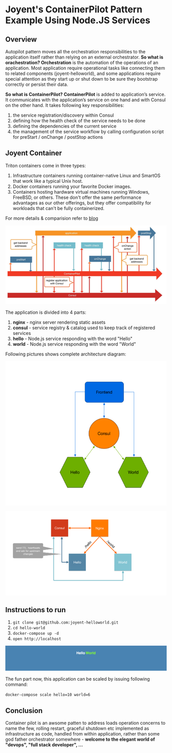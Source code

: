 # Joyent's ContainerPilot Pattern Example Using Node.JS Services

## Overview

Autopilot pattern moves all the orchestration responsibilities to the application itself rather than relying on an external orchestrator. **So what is orachestration? Orchestration** is the automation of the operations of an application. Most application require operational tasks like connecting them to related components (joyent-helloworld), and some applications require special attention as they start up or shut down to be sure they bootstrap correctly or persist their data.

**So what is ContainerPilot? ContainerPilot** is added to application’s service. It communicates with the application’s service on one hand and with Consul on the other hand. It takes following key responsibilities:
1. the service registration/discovery within Consul
2. defining how the health check of the service needs to be done
3. defining the dependencies of the current service
4. the management of the service workflow by calling configuration script for preStart / onChange / postStop actions

## Joyent Container

Triton containers come in three types:

1. Infrastructure containers running container-native Linux and SmartOS that work like a typical Unix host.
2. Docker containers running your favorite Docker images.
3. Containers hosting hardware virtual machines running Windows, FreeBSD, or others. These don't offer the same performance advantages as our other offerings, but they offer compatibility for workloads that can't be fully containerized.

For more details & comparision refer to [blog](https://www.joyent.com/blog/understanding-triton-containers)


![Container Piolot](ContainerPilot.jpg)

The application is divided into 4 parts:

1. **nginx** - nginx server rendering static assets
2. **consul** - service registry & catalog used to keep track of registered services
3. **hello** - Node.js service responding with the word "Hello"
4. **world** - Node.js service responding with the word "World"

Following pictures shows complete architecture diagram:

![HelloWorld](hello-world.png)


![Joyent Arch Diagram](joyent-arch-diagram.jpg)

## Instructions to run

1. `git clone git@github.com:joyent-helloworld.git`
2. `cd hello-world`
3. `docker-compose up -d`
4. `open http://localhost`

![HelloWorld](HelloWorld.png)

The fun part now, this application can be scaled by issuing following command:

`docker-compose scale hello=10 world=6`

## Conclusion
Container pilot is an awsome patten to address loads operation concerns to name the few, rolling restart, graceful shutdown etc implemented as infrastructure as code, handled from within application, rather than some god father orchestrator somewhere - **welcome to the elegant world of "devops", "full stack developer", ...**
